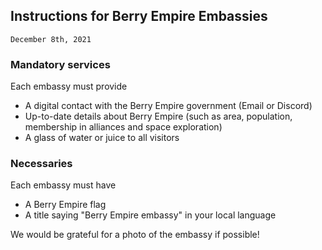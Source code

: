 ## Instructions for Berry Empire Embassies
<code>December 8th, 2021</code>
### Mandatory services
<p>
    Each embassy must provide
</p>
<ul>
    <li>A digital contact with the Berry Empire government (Email or Discord)</li>
    <li>Up-to-date details about Berry Empire (such as area, population, membership in alliances and space exploration) </li>
    <li>A glass of water or juice to all visitors</li>
</ul>

### Necessaries
<p>
    Each embassy must have
</p>
<ul>
    <li>A Berry Empire flag</li>
    <li>A title saying "Berry Empire embassy" in your local language</li>
</ul>

<p>We would be grateful for a photo of the embassy if possible!</p>
